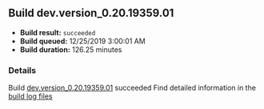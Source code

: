 ## Build dev.version_0.20.19359.01
- **Build result:** `succeeded`
- **Build queued:** 12/25/2019 3:00:01 AM
- **Build duration:** 126.25 minutes
### Details
Build [dev.version_0.20.19359.01](https://winappstudio.visualstudio.com/web/build.aspx?pcguid=a4ef43be-68ce-4195-a619-079b4d9834c2&builduri=vstfs%3a%2f%2f%2fBuild%2fBuild%2f32452) succeeded
Find detailed information in the [build log files]()
